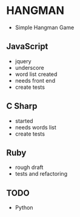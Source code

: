 # HANGMAN
- Simple Hangman Game


## JavaScript

- jquery
- underscore
- word list created
- needs front end
- create tests

## C Sharp
- started
- needs words list
- create tests

## Ruby
- rough draft
- tests and refactoring

## TODO
- Python

